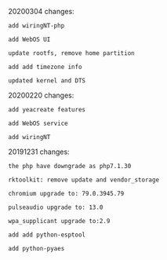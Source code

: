20200304
changes:
```
add wiringNT-php

add WebOS UI

update rootfs, remove home partition

add add timezone info

updated kernel and DTS
```

20200220
changes:
```
add yeacreate features

add WebOS service

add wiringNT
```


20191231
changes:
```
the php have downgrade as php7.1.30

rktoolkit: remove update and vendor_storage

chromium upgrade to: 79.0.3945.79

pulseaudio upgrade to: 13.0

wpa_supplicant upgrade to:2.9

add add python-esptool

add python-pyaes

```
